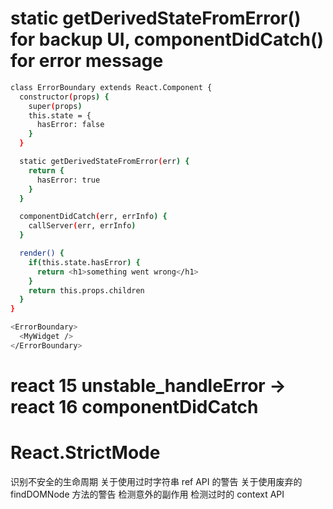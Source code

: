 # static getDerivedStateFromError() for backup UI, componentDidCatch() for error message
```bash
class ErrorBoundary extends React.Component {
  constructor(props) {
    super(props)
    this.state = {
      hasError: false
    }
  }

  static getDerivedStateFromError(err) {
    return {
      hasError: true
    }
  }

  componentDidCatch(err, errInfo) {
    callServer(err, errInfo)
  }

  render() {
    if(this.state.hasError) {
      return <h1>something went wrong</h1>
    }
    return this.props.children
  }
}
```
```bash
<ErrorBoundary>
  <MyWidget />
</ErrorBoundary>
```

# react 15 unstable_handleError -> react 16 componentDidCatch

# React.StrictMode
识别不安全的生命周期
关于使用过时字符串 ref API 的警告
关于使用废弃的 findDOMNode 方法的警告
检测意外的副作用
检测过时的 context API
